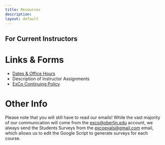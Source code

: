 ```yaml
---
title: Resources
description:
layout: default
---
```

## For Current Instructors

# Links & Forms
- [Dates & Office Hours](https://docs.google.com/document/d/1eJ1k9MqAGcc9zoxIKLqEHqDhs4w4BRaS4aU0WKV-wV8/edit?usp=sharing)
- Description of Instructor Assignments
- [ExCo Continuing Policy](https://docs.google.com/document/d/1IzXim4VtqyWIktbJtEwhQ1StsuXydgMm5JpoOmv5r8M/edit?usp=sharing)

# Other Info
Please note that you will still have to read our emails! While the vast majority of our communication will come from the exco@oberlin.edu account, we always send the Students Surveys from the excoevals@gmail.com email, which allows us to edit the Google Script to generate surveys for each course.

